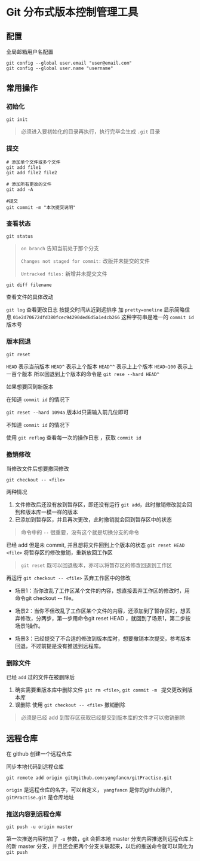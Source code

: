 # Git 分布式版本控制管理工具

## 配置
全局邮箱用户名配置
```linux
git config --global user.email "user@email.com"
git config --global user.name "username"
```

## 常用操作

### 初始化
```linux
git init
```
> 必须进入要初始化的目录再执行，执行完毕会生成  `.git` 目录

### 提交
```linux
# 添加单个文件或多个文件
git add file1
git add file2 file2

# 添加所有更改的文件
git add -A

#提交
git commit -m "本次提交说明"
```

### 查看状态
`git status`
> `on branch` 告知当前处于那个分支
> 
> `Changes not staged for commit:` 改版并未提交的文件
> 
> `Untracked files:` 新增并未提交文件

`git diff filename`

查看文件的具体改动

`git log`
查看更改日志 按提交时间从近到远排序
加 `pretty=oneline` 显示简略信息
`01e2d70672dfd380fcec94290ded6d5a1e4cb266` 这种字符串是唯一的 `commit id` 版本号

### 版本回退
`git reset` 

`HEAD` 表示当前版本
`HEAD^` 表示上个版本
`HEAD^^` 表示上上个版本
`HEAD~100` 表示上一百个版本
所以回退到上个版本的命令是
`git rese --hard HEAD^`

如果想要回到新版本

在知道 `commit id` 的情况下

`git reset --hard 1094a` 版本id只需输入前几位即可

不知道 `commit id` 的情况下

使用 `git reflog` 查看每一次的操作日志 ，获取 `commit id`

### 撤销修改
当修改文件后想要撤回修改

`git checkout -- <file>`

两种情况

1. 文件修改后还没有放到暂存区，即还没有运行 `git add`，此时撤销修改就会回到和版本库一模一样的版本
2. 已添加到暂存区，并且再次更改，此时撤销就会回到暂存区中的状态

> 命令中的 `--` 很重要，没有这个就是切换分支的命令

已经 add 但是未 commit, 并且想将文件回到上个版本的状态
`git reset HEAD <file>` 将暂存区的修改撤销，重新放回工作区
> `git reset` 既可以回退版本，亦可以将暂存区的修改回退到工作区

再运行 `git checkout -- <file>` 丢弃工作区中的修改

* 场景1：当你改乱了工作区某个文件的内容，想直接丢弃工作区的修改时，用命令git checkout -- file。

* 场景2：当你不但改乱了工作区某个文件的内容，还添加到了暂存区时，想丢弃修改，分两步，第一步用命令git reset HEAD <file>，就回到了场景1，第二步按场景1操作。

* 场景3：已经提交了不合适的修改到版本库时，想要撤销本次提交，参考版本回退，不过前提是没有推送到远程库。

### 删除文件
已经 `add` 过的文件在被删除后
1. 确实需要重版本库中删除文件 `git rm <file>`, `git commit -m ` 提交更改到版本库
2. 误删除 使用 `git checkout -- <file>` 撤销删除

> 必须是已经 add 到暂存区获取已经提交到版本库的文件才可以撤销删除


## 远程仓库
在 github 创建一个远程仓库

同步本地代码到远程仓库

`git remote add origin git@github.com:yangfancn/gitPractise.git`

`origin` 是远程仓库的名字，可以自定义， `yangfancn` 是你的github账户, `gitPractise.git` 是仓库地址

### 推送内容到远程仓库
`git push -u origin master`

第一次推送内容时加了 `-u` 参数，git 会把本地 master 分支内容推送到远程仓库上的新 master 分支，并且还会把两个分支关联起来，以后的推送命令就可以简化为 `git push`
